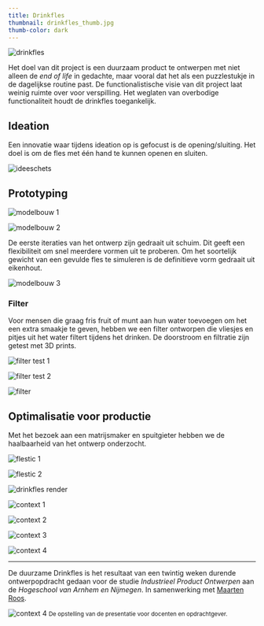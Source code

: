 ```yaml
---
title: Drinkfles
thumbnail: drinkfles_thumb.jpg
thumb-color: dark
---
```



![drinkfles](/img/portfolio/drinkfles.png)

Het doel van dit project is een duurzaam product te ontwerpen met niet alleen de _end of life_ in gedachte, maar vooral dat het als een puzzlestukje in de dagelijkse routine past. De functionalistische visie van dit project laat weinig ruimte over voor verspilling. Het weglaten van overbodige functionaliteit houdt de drinkfles toegankelijk.

## Ideation

Een innovatie waar tijdens ideation op is gefocust is de opening/sluiting. Het doel is om de fles met één hand te kunnen openen en sluiten.

![ideeschets](/img/portfolio/drinkfles_schets.png)

## Prototyping

![modelbouw 1](/img/portfolio/drinkfles_modelbouw_01.jpg)

![modelbouw 2](/img/portfolio/drinkfles_modelbouw_02.jpg)

De eerste iteraties van het ontwerp zijn gedraait uit schuim. Dit geeft een flexibiliteit om snel meerdere vormen uit te proberen. Om het soortelijk gewicht van een gevulde fles te simuleren is de definitieve vorm gedraait uit eikenhout.

![modelbouw 3](/img/portfolio/drinkfles_modelbouw_03.png)

### Filter

Voor mensen die graag fris fruit of munt aan hun water toevoegen om het een extra smaakje te geven, hebben we een filter ontworpen die vliesjes en pitjes uit het water filtert tijdens het drinken. De doorstroom en filtratie zijn getest met 3D prints.

![filter test 1](/img/portfolio/drinkfles_filtertest_01.jpg)

![filter test 2](/img/portfolio/drinkfles_filtertest_02.jpg)

![filter](/img/portfolio/drinkfles_filter.png)

## Optimalisatie voor productie

Met het bezoek aan een matrijsmaker en spuitgieter hebben we de haalbaarheid van het ontwerp onderzocht.

![flestic 1](/img/portfolio/drinkfles_flestic_01.jpg)

![flestic 2](/img/portfolio/drinkfles_flestic_02.png)

![drinkfles render](/img/portfolio/drinkfles_render.png)

![context 1](/img/portfolio/drinkfles_context_01.jpg)

![context 2](/img/portfolio/drinkfles_context_02.jpg)

![context 3](/img/portfolio/drinkfles_context_03.jpg)

![context 4](/img/portfolio/drinkfles_context_04.jpg)

---

De duurzame Drinkfles is het resultaat van een twintig weken durende ontwerpopdracht gedaan voor de studie _Industrieel Product Ontwerpen_ aan de _Hogeschool van Arnhem en Nijmegen_. In samenwerking met [Maarten Roos](https://www.linkedin.com/in/maarten-roos-345084134/).

![context 4](/img/portfolio/drinkfles_presentatie.jpg) <small>De opstelling van de presentatie voor docenten en opdrachtgever.</small>

